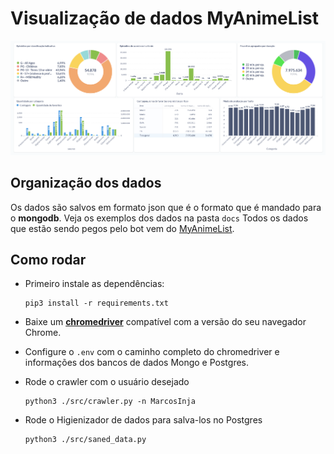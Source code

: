 # Visualização de dados MyAnimeList 
![Metabase](./docs/analysis.png)

## Organização dos dados
Os dados são salvos em formato json que é o formato que é mandado para o **mongodb**. Veja os exemplos dos dados na pasta `docs`
Todos os dados que estão sendo pegos pelo bot vem do [MyAnimeList](https://myanimelist.net/).

## Como rodar
- Primeiro instale as dependências:
    ```shell
    pip3 install -r requirements.txt
    ```
- Baixe um [**chromedriver**](https://chromedriver.chromium.org/downloads) compatível com a versão do seu navegador Chrome.

- Configure o `.env` com o caminho completo do chromedriver e informações dos bancos de dados Mongo e Postgres.

- Rode o crawler com o usuário desejado
    ```shell
    python3 ./src/crawler.py -n MarcosInja 
    ```
- Rode o Higienizador de dados para salva-los no Postgres
    ```
    python3 ./src/saned_data.py
    ```

